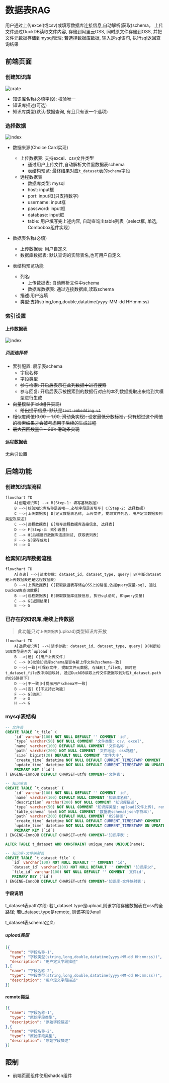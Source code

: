 # 数据表RAG

用户通过上传excel(或csv)或填写数据库连接信息,自动解析(获取)schema。
上传文件通过DuckDB读取文件内容, 存储到阿里云OSS, 同时原文件存储到OSS, 并把文件元数据存储到mysql管理; 
若选择数据库数据, 输入是sql语句, 执行sql返回查询结果

## 前端页面

### 创建知识库
![crate](./image/crate_database_page.png)
* 知识库名称(必填字段): 校验唯一
* 知识库描述(可选)
* 知识库类型(默认:数据查询, 有且只有该一个选项)


### 选择数据
![index](./image/v2_choose_data.png)

* 数据来源(Choice Card实现)
  * 上传数据表: 支持excel、csv文件类型
    * 通过用户上传文件,自动解析文件里数据表schema
    * 表结构预览: 最终结果对应`t_dataset`表的`schema`字段
  * 远程数据表
    * 数据库类型: mysql
    * host: input框
    * port: input框(只支持数字)
    * username: input框
    * password: input框
    * database: input框
    * table: 用户填写完上述内容, 自动查询出table列表（select框, 单选, Combobox组件实现）

* 数据表名称(必填)
  * 上传数据表: 用户自定义
  * 数据库数据表: 默认查询的实际表名,也可用户自定义

* 表结构预览功能
  * 列名:
    * 上传数据表: 自动解析文件中schema
    * 数据库数据表: 通过连接数据库,读取schema
  * 描述:用户选填
  * 类型:支持string,long,double,datatime(yyyy-MM-dd HH:mm:ss)

### 索引设置

#### 上传数据表
![index](./image/set_index.png)

##### 页面选择项
* 索引配置: 展示表schema
  * 字段名称
  * 字段类型
  * ~~参与检索: 开启后表示在此列数据中进行搜索~~
  * 参与回复: 开启后表示被搜索到的数据行对应的本列数据提取出来给到大模型进行生成
* ~~向量模型(Field组件实现)~~
  * ~~给出提示信息: 默认是`text-embedding-v4`~~
* ~~相似度阈值(0.00 ~ 1.00, 滑动条实现): 设定最低分数标准，只有超过这个阈值的检索结果才会被考虑用于后续的生成过程~~
* ~~最大召回数量(1 ~ 20): 滑动条实现~~

#### 远程数据表
无索引设置


## 后端功能

### 创建知识库流程
```mermaid
flowchart TD
    A[创建知识库] --> B(Step-1: 填写基础数据)
    B -->|校验知识库名称是否唯一,必填字段是否填写| C(Step-2: 选择数据)
    C -->|上传数据表| D[定义数据表名称, 上传文件, 提取文件列名, 用户定义数据表列类型及描述]
    C -->|远程数据表| E[填写远程数据库连接信息, 选择表]
    D --> F[Step-3: 索引设置]
    E --> H[后端进行数据库连接测试, 获取表列表]
    F --> G[保存成功]
    H --> G
```

### 检索知识库数据流程
```mermaid
flowchart TD
    A[查询] -->|请求参数: dataset_id, dataset_type, query| B(判断dataset是上传数据表还是远程数据表)
    B -->|上传数据表| C[获取数据表存储在OSS上的路径,依据query变量-sql, 通过DuckDB库查询数据]
    B -->|远程数据表| E[获取数据库连接信息, 执行sql语句, 即query变量]
    C --> G[返回结果]
    E --> G
```

### 已存在的知识库,继续上传数据
> 此功能只对`上传数据表`(upload)类型知识库开放
```mermaid
flowchart TD
    A[选择知识库] -->|请求参数: dataset_id, dataset_type, query| B(判断知识库类型是否为`upload`)
    B -->|是| C[用户上传文件]
    C --> D[校验知识库schema是否与新上传文件的schema一致]
    D -->|一致|F[保存文件, 提取文件元数据, 存储到t_file表, 同时在t_dataset_file表中添加映射, 通过DuckDB读取上传文件数据写到对应t_dataset.path的OSS路径下]
    D -->|不一致|H[提示用户schema不一致]
    B -->|否| E[不支持此功能]
    F --> G[结束]
    E --> G
    H --> G
```


### mysql表结构
```sql
-- 文件表
CREATE TABLE `t_file` (
    `id` varchar(100) NOT NULL DEFAULT '' COMMENT 'id',
    `type` varchar(50) NOT NULL COMMENT '文件类型: csv, excel',
    `name` varchar(100) DEFAULT NULL COMMENT '文件名称',
    `path` varchar(200) NOT NULL COMMENT '文件地址: oss路径',
    `size` bigint(20) DEFAULT NULL COMMENT '文件大小',
    `create_time` datetime NOT NULL DEFAULT CURRENT_TIMESTAMP COMMENT '创建时间',
    `update_time` datetime NOT NULL DEFAULT CURRENT_TIMESTAMP ON UPDATE CURRENT_TIMESTAMP COMMENT '更新时间',
    PRIMARY KEY (`id`)
) ENGINE=InnoDB DEFAULT CHARSET=utf8 COMMENT='文件表';
  
-- 知识库表
CREATE TABLE `t_dataset` (
    `id` varchar(100) NOT NULL DEFAULT '' COMMENT 'id',
    `name` varchar(100) DEFAULT NULL COMMENT '知识库名称',
    `description` varchar(200) NOT NULL COMMENT '知识库描述',
    `type` varchar(50) NOT NULL COMMENT '知识库类型: upload(文件上传), remote(远程数据库)',
    `table_schema` text NOT NULL COMMENT '数据表schema(json字符串)',
    `path` varchar(200) DEFAULT NULL COMMENT 'OSS路径',
    `create_time` datetime NOT NULL DEFAULT CURRENT_TIMESTAMP COMMENT '创建时间',
    `update_time` datetime NOT NULL DEFAULT CURRENT_TIMESTAMP ON UPDATE CURRENT_TIMESTAMP COMMENT '更新时间',
    PRIMARY KEY (`id`)
) ENGINE=InnoDB DEFAULT CHARSET=utf8 COMMENT='知识库表';

ALTER TABLE t_dataset ADD CONSTRAINT unique_name UNIQUE(name);

-- 知识库-文件映射表
CREATE TABLE `t_dataset_file` (
   `id` varchar(100) NOT NULL DEFAULT '' COMMENT 'id',
   `dataset_id` varchar(100) NOT NULL DEFAULT '' COMMENT '知识库id',
   `file_id` varchar(100) NOT NULL DEFAULT '' COMMENT '文件id',
   PRIMARY KEY (`id`)
) ENGINE=InnoDB DEFAULT CHARSET=utf8 COMMENT='知识库-文件映射表';
```

#### 字段说明

t_dataset表path字段: 若t_dataset.type是upload,则该字段存储数据表在oss的全路径; 若t_dataset.type是remote, 则该字段为null

t_dataset表schema定义:

##### upload类型
```json
[{
  "name": "字段名称-1",
  "type": "字段类型(string,long,double,datatime(yyyy-MM-dd HH:mm:ss))",
  "description": "用户定义字段描述"
},{
  "name": "字段名称-2",
  "type": "字段类型(string,long,double,datatime(yyyy-MM-dd HH:mm:ss))",
  "description": "用户定义字段描述"
}]
```

#### remote类型
```json
[{
  "name": "字段名称-1",
  "type": "原始字段类型",
  "description": "原始字段描述"
},{
  "name": "字段名称-2",
  "type": "原始字段类型",
  "description": "原始字段描述"
}]
```

## 限制
* 前端页面组件使用shadcn组件
